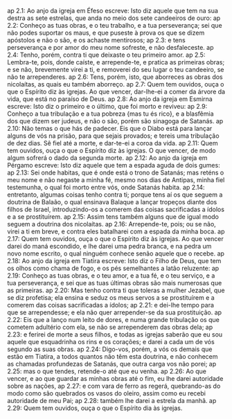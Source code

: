 ap 2.1: Ao anjo da igreja em Éfeso escreve: Isto diz aquele que tem na sua destra as sete estrelas, que anda no meio dos sete candeeiros de ouro:
ap 2.2: Conheço as tuas obras, e o teu trabalho, e a tua perseverança; sei que não podes suportar os maus, e que puseste à prova os que se dizem apóstolos e não o são, e os achaste mentirosos;
ap 2.3: e tens perseverança e por amor do meu nome sofreste, e não desfaleceste.
ap 2.4: Tenho, porém, contra ti que deixaste o teu primeiro amor.
ap 2.5: Lembra-te, pois, donde caíste, e arrepende-te, e pratica as primeiras obras; e se não, brevemente virei a ti, e removerei do seu lugar o teu candeeiro, se não te arrependeres.
ap 2.6: Tens, porém, isto, que aborreces as obras dos nicolaítas, as quais eu também aborreço.
ap 2.7: Quem tem ouvidos, ouça o que o Espírito diz às igrejas. Ao que vencer, dar-lhe-ei a comer da árvore da vida, que está no paraíso de Deus.
ap 2.8: Ao anjo da igreja em Esmirna escreve: Isto diz o primeiro e o último, que foi morto e reviveu:
ap 2.9: Conheço a tua tribulação e a tua pobreza {mas tu és rico}, e a blasfêmia dos que dizem ser judeus, e não o são, porém são sinagoga de Satanás.
ap 2.10: Não temas o que hás de padecer. Eis que o Diabo está para lançar alguns de vós na prisão, para que sejais provados; e tereis uma tribulação de dez dias. Sê fiel até a morte, e dar-te-ei a coroa da vida.
ap 2.11: Quem tem ouvidos, ouça o que o Espírito diz às igrejas. O que vencer, de modo algum sofrerá o dado da segunda morte.
ap 2.12: Ao anjo da igreja em Pérgamo escreve: Isto diz aquele que tem a espada aguda de dois gumes:
ap 2.13: Sei onde habitas, que é onde está o trono de Satanás; mas reténs o meu nome e não negaste a minha fé, mesmo nos dias de Antipas, minha fiel testemunha, o qual foi morto entre vós, onde Satanás habita.
ap 2.14: entretanto, algumas coisas tenho contra ti; porque tens aí os que seguem a doutrina de Balaão, o qual ensinava Balaque a lançar tropeços diante dos filhos de Israel, introduzindo-os a comerem das coisas sacrificadas a ídolos e a se prostituírem.
ap 2.15: Assim tens também alguns que de igual modo seguem a doutrina dos nicolaítas.
ap 2.16: Arrepende-te, pois; ou se não, virei a ti em breve, e contra eles batalharei com a espada da minha boca.
ap 2.17: Quem tem ouvidos, ouça o que o Espírito diz às igrejas. Ao que vencer darei do maná escondido, e lhe darei uma pedra branca, e na pedra um novo nome escrito, o qual ninguém conhece senão aquele que o recebe.
ap 2.18: Ao anjo da igreja em Tiatira escreve: Isto diz o Filho de Deus, que tem os olhos como chama de fogo, e os pés semelhantes a latão reluzente:
ap 2.19: Conheço as tuas obras, e o teu amor, e a tua fé, e o teu serviço, e a tua perseverança, e sei que as tuas últimas obras são mais numerosas que as primeiras.
ap 2.20: Mas tenho contra ti que toleras a mulher Jezabel, que se diz profetisa; ela ensina e seduz os meus servos a se prostituírem e a comerem das coisas sacrificadas a ídolos;
ap 2.21: e dei-lhe tempo para que se arrependesse; e ela não quer arrepender-se da sua prostituição.
ap 2.22: Eis que a lanço num leito de dores, e numa grande tribulação os que cometem adultério com ela, se não se arrependerem das obras dela;
ap 2.23: e ferirei de morte a seus filhos, e todas as igrejas saberão que eu sou aquele que esquadrinha os rins e os corações; e darei a cada um de vós segundo as suas obras.
ap 2.24: Digo-vos, porém, a vós os demais que estão em Tiatira, a todos quantos não têm esta doutrina, e não conhecem as chamadas profundezas de Satanás, que outra carga vos não porei;
ap 2.25: mas o que tendes, retende-o até que eu venha.
ap 2.26: Ao que vencer, e ao que guardar as minhas obras até o fim, eu lhe darei autoridade sobre as nações,
ap 2.27: e com vara de ferro as regerá, quebrando-as do modo como são quebrados os vasos do oleiro, assim como eu recebi autoridade de meu Pai;
ap 2.28: também lhe darei a estrela da manhã.
ap 2.29: Quem tem ouvidos, ouça o que o Espírito dia às igrejas.
